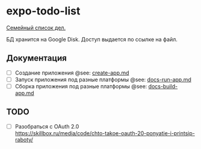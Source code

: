 # expo-todo-list

[Семейный список дел.](https://github.com/ZVanoZ/expo-todo-list.git)

БД хранится на Google Disk. Доступ выдается по ссылке на файл.

## Документация

* [ ] Создание приложения @see: [create-app.md](docs-create-app.md)
* [ ] Запуск приложения под разные платформы @see: [docs-run-app.md](docs-run-app.md)
* [ ] Сборка приложения под разные платформы @see: [docs-build-app.md](docs-build-app.md)  

##  TODO

* [ ] Разобраться с OAuth 2.0  
  https://skillbox.ru/media/code/chto-takoe-oauth-20-ponyatie-i-printsip-raboty/